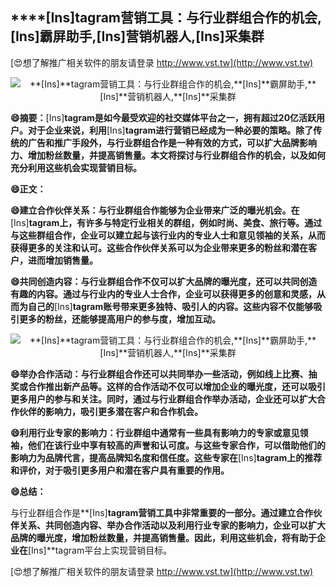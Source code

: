 ## ****[Ins]**tagram营销工具：与行业群组合作的机会,**[Ins]**霸屏助手,**[Ins]**营销机器人,**[Ins]**采集群**

[😍想了解推广相关软件的朋友请登录 http://www.vst.tw](http://www.vst.tw)

 <center><img src="https://vst.tw/MP4/tuiguang/png/6.png" alt="**[Ins]**tagram营销工具：与行业群组合作的机会,**[Ins]**霸屏助手,**[Ins]**营销机器人,**[Ins]**采集群"></center>

**😄摘要：**[Ins]**tagram是如今最受欢迎的社交媒体平台之一，拥有超过20亿活跃用户。对于企业来说，利用**[Ins]**tagram进行营销已经成为一种必要的策略。除了传统的广告和推广手段外，与行业群组合作是一种有效的方式，可以扩大品牌影响力、增加粉丝数量，并提高销售量。本文将探讨与行业群组合作的机会，以及如何充分利用这些机会实现营销目标。**

**😄正文：**

**😄建立合作伙伴关系：与行业群组合作能够为企业带来广泛的曝光机会。在**[Ins]**tagram上，有许多与特定行业相关的群组，例如时尚、美食、旅行等。通过与这些群组合作，企业可以建立起与该行业内的专业人士和意见领袖的关系，从而获得更多的关注和认可。这些合作伙伴关系可以为企业带来更多的粉丝和潜在客户，进而增加销售量。**

**😄共同创造内容：与行业群组合作不仅可以扩大品牌的曝光度，还可以共同创造有趣的内容。通过与行业内的专业人士合作，企业可以获得更多的创意和灵感，从而为自己的**[Ins]**tagram账号带来更多独特、吸引人的内容。这些内容不仅能够吸引更多的粉丝，还能够提高用户的参与度，增加互动。**

 <center><img src="https://vst.tw/MP4/tuiguang/png/1.png" alt="**[Ins]**tagram营销工具：与行业群组合作的机会,**[Ins]**霸屏助手,**[Ins]**营销机器人,**[Ins]**采集群"></center>

**😄举办合作活动：与行业群组合作还可以共同举办一些活动，例如线上比赛、抽奖或合作推出新产品等。这样的合作活动不仅可以增加企业的曝光度，还可以吸引更多用户的参与和关注。同时，通过与行业群组合作举办活动，企业还可以扩大合作伙伴的影响力，吸引更多潜在客户和合作机会。**

**😄利用行业专家的影响力：行业群组中通常有一些具有影响力的专家或意见领袖，他们在该行业中享有较高的声誉和认可度。与这些专家合作，可以借助他们的影响力为品牌代言，提高品牌知名度和信任度。这些专家在**[Ins]**tagram上的推荐和评价，对于吸引更多用户和潜在客户具有重要的作用。**

**😄总结：**

与行业群组合作是**[Ins]**tagram营销工具中非常重要的一部分。通过建立合作伙伴关系、共同创造内容、举办合作活动以及利用行业专家的影响力，企业可以扩大品牌的曝光度，增加粉丝数量，并提高销售量。因此，利用这些机会，将有助于企业在**[Ins]**tagram平台上实现营销目标。

[😍想了解推广相关软件的朋友请登录 http://www.vst.tw](http://www.vst.tw)



